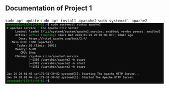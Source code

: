 ## Documentation of Project 1

`sudo apt update`
`sudo apt install apacahe2`
`sudo systemctl apache2`
![Apache-Status](./Images/Apache-Status.PNG)

